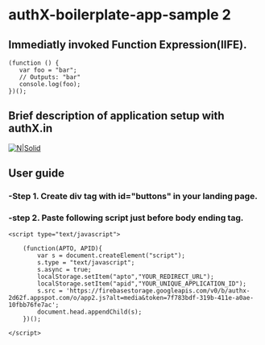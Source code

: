 # authX-boilerplate-app-sample 2
## Immediatly invoked Function Expression(IIFE).
    (function () {
       var foo = "bar";
       // Outputs: "bar"
       console.log(foo);
    })();


## Brief description of application setup with authX.in

[![N|Solid](http://i0.wp.com/www.haashall.org/wp-content/uploads/2015/10/87cc0576629f9e533cd1d331fd98d8bc.png?resize=100%2C100)](https://authx.in)

## User guide

 ###  -Step 1. Create div tag with id="buttons" in your landing page.
      
### -step 2. Paste following script just before body ending tag.

    <script type="text/javascript">
    
        (function(APTO, APID){
            var s = document.createElement("script"); 
            s.type = "text/javascript"; 
            s.async = true; 
            localStorage.setItem("apto","YOUR_REDIRECT_URL");
            localStorage.setItem("apid","YOUR_UNIQUE_APPLICATION_ID");
            s.src = 'https://firebasestorage.googleapis.com/v0/b/authx-2d62f.appspot.com/o/app2.js?alt=media&token=7f783bdf-319b-411e-a0ae-10fbb76fe7ac';
            document.head.appendChild(s);
        })();  
    
    </script>

    

